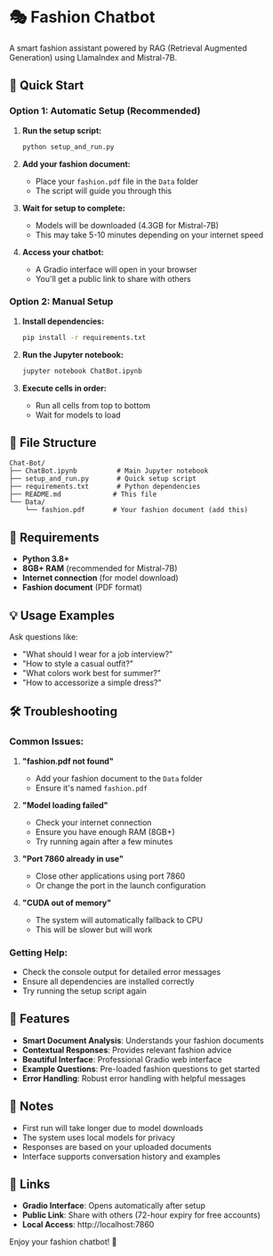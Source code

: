 # 🎭 Fashion Chatbot

A smart fashion assistant powered by RAG (Retrieval Augmented Generation) using LlamaIndex and Mistral-7B.

## 🚀 Quick Start

### Option 1: Automatic Setup (Recommended)

1. **Run the setup script:**
   ```bash
   python setup_and_run.py
   ```

2. **Add your fashion document:**
   - Place your `fashion.pdf` file in the `Data` folder
   - The script will guide you through this

3. **Wait for setup to complete:**
   - Models will be downloaded (4.3GB for Mistral-7B)
   - This may take 5-10 minutes depending on your internet speed

4. **Access your chatbot:**
   - A Gradio interface will open in your browser
   - You'll get a public link to share with others

### Option 2: Manual Setup

1. **Install dependencies:**
   ```bash
   pip install -r requirements.txt
   ```

2. **Run the Jupyter notebook:**
   ```bash
   jupyter notebook ChatBot.ipynb
   ```

3. **Execute cells in order:**
   - Run all cells from top to bottom
   - Wait for models to load

## 📁 File Structure

```
Chat-Bot/
├── ChatBot.ipynb          # Main Jupyter notebook
├── setup_and_run.py       # Quick setup script
├── requirements.txt       # Python dependencies
├── README.md             # This file
└── Data/
    └── fashion.pdf       # Your fashion document (add this)
```

## 🔧 Requirements

- **Python 3.8+**
- **8GB+ RAM** (recommended for Mistral-7B)
- **Internet connection** (for model download)
- **Fashion document** (PDF format)

## 💡 Usage Examples

Ask questions like:
- "What should I wear for a job interview?"
- "How to style a casual outfit?"
- "What colors work best for summer?"
- "How to accessorize a simple dress?"

## 🛠️ Troubleshooting

### Common Issues:

1. **"fashion.pdf not found"**
   - Add your fashion document to the `Data` folder
   - Ensure it's named `fashion.pdf`

2. **"Model loading failed"**
   - Check your internet connection
   - Ensure you have enough RAM (8GB+)
   - Try running again after a few minutes

3. **"Port 7860 already in use"**
   - Close other applications using port 7860
   - Or change the port in the launch configuration

4. **"CUDA out of memory"**
   - The system will automatically fallback to CPU
   - This will be slower but will work

### Getting Help:

- Check the console output for detailed error messages
- Ensure all dependencies are installed correctly
- Try running the setup script again

## 🎯 Features

- **Smart Document Analysis**: Understands your fashion documents
- **Contextual Responses**: Provides relevant fashion advice
- **Beautiful Interface**: Professional Gradio web interface
- **Example Questions**: Pre-loaded fashion questions to get started
- **Error Handling**: Robust error handling with helpful messages

## 📝 Notes

- First run will take longer due to model downloads
- The system uses local models for privacy
- Responses are based on your uploaded documents
- Interface supports conversation history and examples

## 🔗 Links

- **Gradio Interface**: Opens automatically after setup
- **Public Link**: Share with others (72-hour expiry for free accounts)
- **Local Access**: http://localhost:7860

Enjoy your fashion chatbot! 🎉
